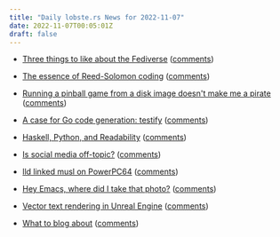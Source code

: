 ```yaml
---
title: "Daily lobste.rs News for 2022-11-07"
date: 2022-11-07T00:05:01Z
draft: false
---
```






- [Three things to like about the Fediverse](https://twitter.com/marekgibney/status/1589315796383453185)
  ([comments](https://lobste.rs/s/rp1x4f/three_things_like_about_fediverse))



- [The essence of Reed-Solomon coding](https://mazzo.li/posts/reed-solomon.html)
  ([comments](https://lobste.rs/s/hvqgl9/essence_reed_solomon_coding))



- [Running a pinball game from a disk image doesn't make me a pirate](https://oldvcr.blogspot.com/2022/11/running-pinball-game-from-disk-image.html)
  ([comments](https://lobste.rs/s/5tiyiy/running_pinball_game_from_disk_image))



- [A case for Go code generation: testify](https://medium.com/@derfrb/a-case-for-go-code-generation-testify-73a4b0d46cb1)
  ([comments](https://lobste.rs/s/ouszvj/case_for_go_code_generation_testify))



- [Haskell, Python, and Readability](https://mazzo.li/posts/haskell-readability.html)
  ([comments](https://lobste.rs/s/k0e0zh/haskell_python_readability))



- [Is social media off-topic?]()
  ([comments](https://lobste.rs/s/wxrsqk/is_social_media_off_topic))



- [lld linked musl on PowerPC64](https://maskray.me/blog/2022-11-05-lld-musl-powerpc64)
  ([comments](https://lobste.rs/s/oykaga/lld_linked_musl_on_powerpc64))



- [Hey Emacs, where did I take that photo?](https://xenodium.com/hey-emacs-where-did-i-take-that-photo/)
  ([comments](https://lobste.rs/s/swihmo/hey_emacs_where_did_i_take_photo))



- [Vector text rendering in Unreal Engine](https://sasmaster.medium.com/vector-text-rendering-in-unreal-engine-a222897a3131)
  ([comments](https://lobste.rs/s/gqsigz/vector_text_rendering_unreal_engine))



- [What to blog about](https://simonwillison.net/2022/Nov/6/what-to-blog-about/)
  ([comments](https://lobste.rs/s/gplfvm/what_blog_about))


